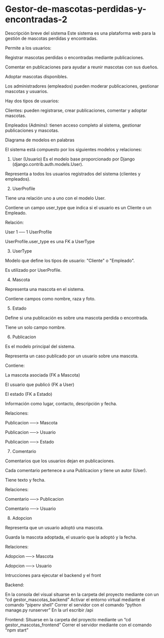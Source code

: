 # Gestor-de-mascotas-perdidas-y-encontradas-2

Descripción breve del sistema
Este sistema es una plataforma web para la gestión de mascotas perdidas y encontradas.

Permite a los usuarios:


Registrar mascotas perdidas o encontradas mediante publicaciones.


Comentar en publicaciones para ayudar a reunir mascotas con sus dueños.


Adoptar mascotas disponibles.


Los administradores (empleados) pueden moderar publicaciones, gestionar mascotas y usuarios.


Hay dos tipos de usuarios:


Clientes: pueden registrarse, crear publicaciones, comentar y adoptar mascotas.


Empleados (Admins): tienen acceso completo al sistema, gestionar publicaciones y mascotas.


Diagrama de modelos en palabras

El sistema está compuesto por los siguientes modelos y relaciones:


1. User (Usuario)
Es el modelo base proporcionado por Django (django.contrib.auth.models.User).


Representa a todos los usuarios registrados del sistema (clientes y empleados).


2. UserProfile

Tiene una relación uno a uno con el modelo User.


Contiene un campo user_type que indica si el usuario es un Cliente o un Empleado.



Relación:

User 1 ── 1 UserProfile

UserProfile.user_type es una FK a UserType


3. UserType

Modelo que define los tipos de usuario: "Cliente" o "Empleado".

Es utilizado por UserProfile.

4. Mascota

Representa una mascota en el sistema.

Contiene campos como nombre, raza y foto.

5. Estado

Define si una publicación es sobre una mascota perdida o encontrada.


Tiene un solo campo nombre.


6. Publicacion

Es el modelo principal del sistema.

Representa un caso publicado por un usuario sobre una mascota.

Contiene:

La mascota asociada (FK a Mascota)

El usuario que publicó (FK a User)

El estado (FK a Estado)

Información como lugar, contacto, descripción y fecha.

Relaciones:

Publicacion ──> Mascota

Publicacion ──> Usuario

Publicacion ──> Estado

7. Comentario

Comentarios que los usuarios dejan en publicaciones.

Cada comentario pertenece a una Publicacion y tiene un autor (User).

Tiene texto y fecha.

Relaciones:

Comentario ──> Publicacion

Comentario ──> Usuario

8. Adopcion

Representa que un usuario adoptó una mascota.

Guarda la mascota adoptada, el usuario que la adoptó y la fecha.

Relaciones:


Adopcion ──> Mascota

Adopcion ──> Usuario


Intrucciones para ejecutar el backend y el front

Backend:

En la consola del visual situarse en la carpeta del proyecto mediante con un “cd gestor_mascotas_backend”
Activar el entorno virtual mediante el comando “pipenv shell”
Correr el servidor con el comando “python manage.py runserver”
En la url escribir /api

Frontend:
Situarse en la carpeta del proyecto mediante un “cd gestor_mascotas_frontend”
Correr el servidor mediante con el comando “npm start”


